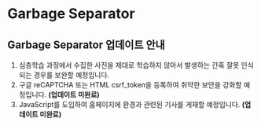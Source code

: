 # Garbage Separator

## Garbage Separator 업데이트 안내
  
  1. 심층학습 과정에서 수집한 사진을 제대로 학습하지 않아서 발생하는 간혹 잘못 인식되는 경우를 보완할 예정입니다.  
  1. 구글 reCAPTCHA 또는 HTML csrf_token을 등록하여 취약한 보안을 강화할 예정입니다. **(업데이트 미완료)**
  2. JavaScript를 도입하여 홈페이지에 환경과 관련된 기사를 게재할 예정입니다. **(업데이트 미완료)**
